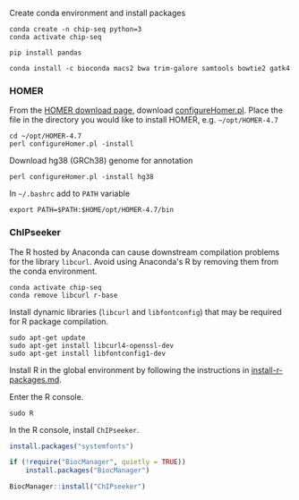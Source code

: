 Create conda environment and install packages

```shell
conda create -n chip-seq python=3
conda activate chip-seq

pip install pandas

conda install -c bioconda macs2 bwa trim-galore samtools bowtie2 gatk4
```

### HOMER

From the [HOMER download page](http://homer.salk.edu/homer/download.html),
download [configureHomer.pl](http://homer.salk.edu/homer/configureHomer.pl).
Place the file in the directory you would like to install HOMER, e.g. `~/opt/HOMER-4.7`

```shell
cd ~/opt/HOMER-4.7
perl configureHomer.pl -install
```

Download hg38 (GRCh38) genome for annotation

```shell
perl configureHomer.pl -install hg38
```

In `~/.bashrc` add to `PATH` variable
```shell
export PATH=$PATH:$HOME/opt/HOMER-4.7/bin
```

### ChIPseeker

The R hosted by Anaconda can cause downstream compilation problems for the library `libcurl`.
Avoid using Anaconda's R by removing them from the conda environment.

```shell
conda activate chip-seq
conda remove libcurl r-base
```

Install dynamic libraries (`libcurl` and `libfontconfig`) that may be required for R package compilation.

```shell
sudo apt-get update
sudo apt-get install libcurl4-openssl-dev
sudo apt-get install libfontconfig1-dev
```

Install R in the global environment by following the instructions in [install-r-packages.md](./install-r-packages.md).

Enter the R console.

```shell
sudo R
```

In the R console, install `ChIPseeker`.

```R
install.packages("systemfonts")

if (!require("BiocManager", quietly = TRUE))
    install.packages("BiocManager")

BiocManager::install("ChIPseeker")
```
